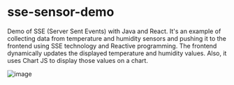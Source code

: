 # sse-sensor-demo
Demo of SSE (Server Sent Events) with Java and React. It's an example of collecting data from temperature and humidity sensors and pushing it to the frontend using SSE technology and Reactive programming.
The frontend dynamically updates the displayed temperature and humidity values. Also, it uses Chart JS to display those values on a chart.

![image](https://github.com/mrozowski/sse-sensor-demo/assets/67066372/940101d5-f38a-4dbe-a120-e9aebe9d807a)
